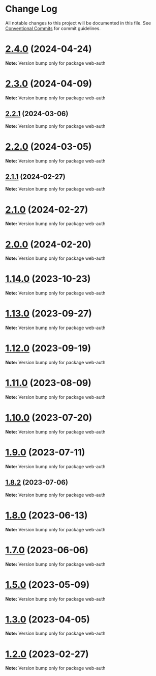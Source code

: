 # Change Log

All notable changes to this project will be documented in this file.
See [Conventional Commits](https://conventionalcommits.org) for commit guidelines.

# [2.4.0](https://github.com/regen-network/regen-web/compare/v2.3.0...v2.4.0) (2024-04-24)

**Note:** Version bump only for package web-auth

# [2.3.0](https://github.com/regen-network/regen-web/compare/v2.2.1...v2.3.0) (2024-04-09)

**Note:** Version bump only for package web-auth

## [2.2.1](https://github.com/regen-network/regen-web/compare/v2.2.0...v2.2.1) (2024-03-06)

**Note:** Version bump only for package web-auth

# [2.2.0](https://github.com/regen-network/regen-web/compare/v2.1.1...v2.2.0) (2024-03-05)

**Note:** Version bump only for package web-auth

## [2.1.1](https://github.com/regen-network/regen-web/compare/v2.1.0...v2.1.1) (2024-02-27)

**Note:** Version bump only for package web-auth

# [2.1.0](https://github.com/regen-network/regen-web/compare/v2.0.0...v2.1.0) (2024-02-27)

**Note:** Version bump only for package web-auth

# [2.0.0](https://github.com/regen-network/regen-web/compare/v1.14.1...v2.0.0) (2024-02-20)

**Note:** Version bump only for package web-auth

# [1.14.0](https://github.com/regen-network/regen-web/compare/v1.13.0...v1.14.0) (2023-10-23)

**Note:** Version bump only for package web-auth

# [1.13.0](https://github.com/regen-network/regen-web/compare/v1.12.2...v1.13.0) (2023-09-27)

**Note:** Version bump only for package web-auth

# [1.12.0](https://github.com/regen-network/regen-web/compare/v1.11.0...v1.12.0) (2023-09-19)

**Note:** Version bump only for package web-auth

# [1.11.0](https://github.com/regen-network/regen-web/compare/v1.10.0...v1.11.0) (2023-08-09)

**Note:** Version bump only for package web-auth

# [1.10.0](https://github.com/regen-network/regen-web/compare/v1.9.0...v1.10.0) (2023-07-20)

**Note:** Version bump only for package web-auth

# [1.9.0](https://github.com/regen-network/regen-web/compare/v1.8.2...v1.9.0) (2023-07-11)

**Note:** Version bump only for package web-auth

## [1.8.2](https://github.com/regen-network/regen-web/compare/v1.8.1...v1.8.2) (2023-07-06)

**Note:** Version bump only for package web-auth

# [1.8.0](https://github.com/regen-network/regen-web/compare/v1.7.0...v1.8.0) (2023-06-13)

**Note:** Version bump only for package web-auth

# [1.7.0](https://github.com/regen-network/regen-web/compare/v1.6.0...v1.7.0) (2023-06-06)

**Note:** Version bump only for package web-auth

# [1.5.0](https://github.com/regen-network/regen-web/compare/v1.4.6...v1.5.0) (2023-05-09)

**Note:** Version bump only for package web-auth

# [1.3.0](https://github.com/regen-network/regen-web/compare/v1.2.3...v1.3.0) (2023-04-05)

**Note:** Version bump only for package web-auth

# [1.2.0](https://github.com/regen-network/regen-web/compare/v1.1.0...v1.2.0) (2023-02-27)

**Note:** Version bump only for package web-auth
